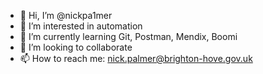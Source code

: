 - 👋 Hi, I’m @nickpa1mer
- 👀 I’m interested in automation
- 🌱 I’m currently learning Git, Postman, Mendix, Boomi
- 💞️ I’m looking to collaborate
- 📫 How to reach me: nick.palmer@brighton-hove.gov.uk

<!---
nickpa1mer/nickpa1mer is a ✨ special ✨ repository because its `README.md` (this file) appears on your GitHub profile.
You can click the Preview link to take a look at your changes.
--->
